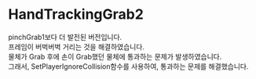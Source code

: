 # HandTrackingGrab2
pinchGrab1보다 더 발전된 버전입니다.                        
프레임이 버벅버벅 거리는 것을 해결하였습니다.       
물체가 Grab 후에 손이 Grab했던 물체에 통과하는 문제가 발생하였습니다.          
그래서, SetPlayerIgnoreCollision함수를 사용하여, 통과하는 문제를 해결했습니다.           
